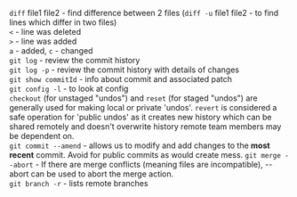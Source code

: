 `diff` file1 file2 - find difference between 2 files (`diff -u` file1 file2 - to find lines which differ in two files)  
`<` - line was deleted  
`>` - line was added  
`a` - added, `c` - changed  
`git log` - review the commit history  
`git log -p` - review the commit history with details of changes  
`git show commitId` - info about commit and associated patch  
`git config -l` - to look at config  
`checkout` (for unstaged "undos") and `reset` (for staged "undos") are generally used for making local or private 'undos'. `revert` is considered a safe operation for 'public undos' as it creates new history which can be shared remotely and doesn't overwrite history remote team members may be dependent on.  
`git commit --amend` - allows us to modify and add changes to the **most recent** commit. Avoid for public commits as would create mess.
`git merge --abort` - If there are merge conflicts (meaning files are incompatible), --abort can be used to abort the merge action.  
`git branch -r` - lists remote branches
